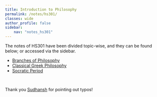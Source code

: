 ```yaml
---
title: Introduction to Philosophy
permalink: /notes/hs301/
classes: wide
author_profile: false
sidebar:
    nav: "notes_hs301"
---
```


The notes of HS301 have been divided topic-wise, and they can be found below; or accessed via the sidebar.

- [Branches of Philosophy](/notes/hs301/intro-to-phil)
- [Classical Greek Philosophy](/notes/hs301/anc-phil)
- [Socratic Period](/notes/hs301/socr-per)

&nbsp;

Thank you [Sudhansh](https://sudhansh6.github.io/) for pointing out typos!